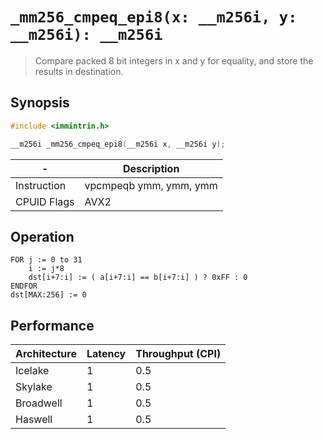 `_mm256_cmpeq_epi8(x: __m256i, y: __m256i): __m256i`
====================================================

> Compare packed 8 bit integers in x and y for equality, and store the results in destination.

## Synopsis

```c
#include <immintrin.h>

__m256i _mm256_cmpeq_epi8(__m256i x, __m256i y);
```

| -           | Description            |
| ----------- | ---------------------- |
| Instruction | vpcmpeqb ymm, ymm, ymm |
| CPUID Flags | AVX2                   |

## Operation

```
FOR j := 0 to 31
	i := j*8
	dst[i+7:i] := ( a[i+7:i] == b[i+7:i] ) ? 0xFF : 0
ENDFOR
dst[MAX:256] := 0
```

## Performance

| Architecture | Latency | Throughput (CPI) |
| ------------ | ------- | ---------------- |
| Icelake      | 1       | 0.5              |
| Skylake      | 1       | 0.5              |
| Broadwell    | 1       | 0.5              |
| Haswell      | 1       | 0.5              |

